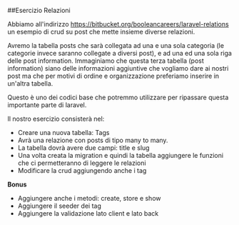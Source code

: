 ##Esercizio Relazioni

Abbiamo all'indirizzo https://bitbucket.org/booleancareers/laravel-relations un esempio di crud su post che mette insieme diverse relazioni.

Avremo la tabella posts che sarà collegata ad una e una sola categoria (le categorie invece saranno collegate a diversi post), e ad una ed una sola riga delle post information. Immaginiamo che questa terza tabella (post information) siano delle informazioni aggiuntive che vogliamo dare ai nostri post ma che per motivi di ordine e organizzazione preferiamo inserire in un'altra tabella.

Questo è uno dei codici base che potremmo utilizzare per ripassare questa importante parte di laravel.

Il nostro esercizio consisterà nel:

-   Creare una nuova tabella: Tags
-   Avrà una relazione con posts di tipo many to many.
-   La tabella dovrà avere due campi: title e slug
-   Una volta creata la migration e quindi la tabella aggiungere le funzioni che ci permetteranno di leggere le relazioni
-   Modificare la crud aggiungendo anche i tag

**Bonus**

-   Aggiungere anche i metodi: create, store e show
-   Aggiungere il seeder dei tag
-   Aggiungere la validazione lato client e lato back
